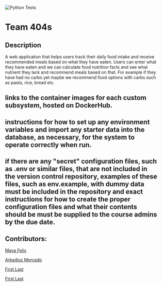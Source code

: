 ![Python Tests](https://github.com/software-students-spring2025/5-final-404s/actions/workflows/ci.yml)


# Team 404s



## Description

A web application that helps users track their daily food intake and receive recommended meals based on what they have eaten. 
Users can enter what they have eaten and we can calculate food nutrition facts and see what nutrient they lack and recommend meals based on that. 
For example if they have had no carbs yet maybe we recommend food options with carbs such as pasta, rice, bread etc.



## links to the container images for each custom subsystem, hosted on DockerHub.



## instructions for how to set up any environment variables and import any starter data into the database, as necessary, for the system to operate correctly when run.




## if there are any "secret" configuration files, such as .env or similar files, that are not included in the version control repository, examples of these files, such as env.example, with dummy data must be included in the repository and exact instructions for how to create the proper configuration files and what their contents should be must be supplied to the course admins by the due date.



## Contributors:
[Maya Felix](https://github.com/mxf4596)


[Arkadiuz Mercado](https://github.com/ArionM27)


[First Last](https://github.com/)


[First Last](https://github.com/)



